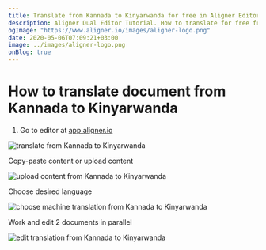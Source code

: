 ```yaml
---
title: Translate from Kannada to Kinyarwanda for free in Aligner Editor
description: Aligner Dual Editor Tutorial. How to translate for free from Kannada to Kinyarwanda. Aligner is multilingual document management platform. 
ogImage: "https://www.aligner.io/images/aligner-logo.png"
date: 2020-05-06T07:09:21+03:00
image: ../images/aligner-logo.png
onBlog: true
---
```


# How to translate document from Kannada to Kinyarwanda

1. Go to editor at [app.aligner.io](https://app.aligner.io "Aligner App web page")

![translate from Kannada to Kinyarwanda](../aligner-blank-editor.png "translate from Kannada to Kinyarwanda")

Copy-paste content or upload content

![upload content from Kannada to Kinyarwanda](../aligner-uploaded-document.png "upload content from Kannada to Kinyarwanda")

Choose desired language

![choose machine translation from Kannada to Kinyarwanda](../aligner-language-dropdown.png "choose machine translation from Kannada to Kinyarwanda")

Work and edit 2 documents in parallel

![edit translation from Kannada to Kinyarwanda](../aligner-double-sitded-editor.png "edit translation from Kannada to Kinyarwanda")

